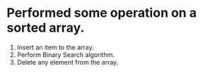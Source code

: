 # Performed some operation on a sorted array.
 1) Insert an item to the array.
 2) Perform Binary Search algorithm.
 3) Delete any element from the array.
